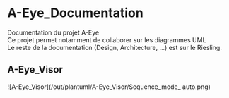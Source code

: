 # A-Eye_Documentation
Documentation du projet A-Eye  
Ce projet permet notamment de collaborer sur les diagrammes UML  
Le reste de la documentation (Design, Architecture, ...) est sur le Riesling.  

## A-Eye_Visor
![A-Eye_Visor](/out/plantuml/A-Eye_Visor/Sequence_mode_ auto.png)  
